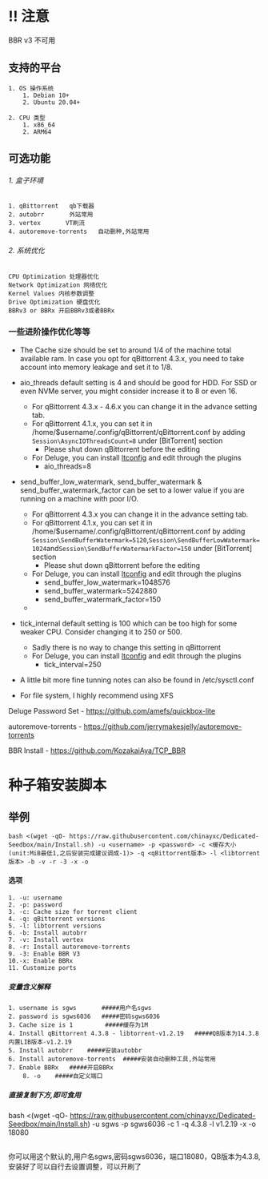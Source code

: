 # !! 注意
BBR v3 不可用
## 支持的平台
	1. OS 操作系统
		1. Debian 10+
		2. Ubuntu 20.04+
	
	2. CPU 类型
		1. x86_64
		2. ARM64
## 可选功能
###### 1. 盒子环境
	1. qBittorrent   qb下载器
	2. autobrr       外站常用
	3. vertex       VT刷流
	4. autoremove-torrents   自动删种,外站常用

###### 2. 系统优化
	CPU Optimization 处理器优化
	Network Optimization 网络优化
	Kernel Values 内核参数调整
	Drive Optimization 硬盘优化
	BBRv3 or BBRx 开启BBRv3或者BBRx
 ### 一些进阶操作优化等等
- The Cache size should be set to around 1/4 of the machine total available ram. In case you opt for qBittorrent 4.3.x, you need to take account into memory leakage and set it to 1/8. 

- aio_threads default setting is 4 and should be good for HDD. For SSD or even NVMe server, you might consider increase it to 8 or even 16. 
	- For qBittorrent 4.3.x - 4.6.x you can change it in the advance setting tab. 
	- For qBittorrent 4.1.x, you can set it in /home/$username/.config/qBittorrent/qBittorrent.conf by adding `Session\AsyncIOThreadsCount=8` under [BitTorrent] section
		- Please shut down qBittorrent before the editing
	- For Deluge, you can install [ltconfig](https://github.com/ratanakvlun/deluge-ltconfig/releases/tag/v0.3.1) and edit through the plugins
		- aio_threads=8

- send_buffer_low_watermark, send_buffer_watermark & send_buffer_watermark_factor can be set to a lower value if you are running on a machine with poor I/O.
	- For qBittorrent 4.3.x you can change it in the advance setting tab. 
	- For qBittorrent 4.1.x, you can set it in /home/$username/.config/qBittorrent/qBittorrent.conf by adding `Session\SendBufferWatermark=5120`,`Session\SendBufferLowWatermark=1024`and`Session\SendBufferWatermarkFactor=150` under [BitTorrent] section
		- Please shut down qBittorrent before the editing
	- For Deluge, you can install [ltconfig](https://github.com/ratanakvlun/deluge-ltconfig/releases/tag/v0.3.1) and edit through the plugins
		- send_buffer_low_watermark=1048576
		- send_buffer_watermark=5242880
		- send_buffer_watermark_factor=150
  - 
- tick_internal default setting is 100 which can be too high for some weaker CPU. Consider changing it to 250 or 500.
	- Sadly there is no way to change this setting in qBittorrent
	- For Deluge, you can install [ltconfig](https://github.com/ratanakvlun/deluge-ltconfig/releases/tag/v0.3.1) and edit through the plugins
		- tick_interval=250
- A little bit more fine tunning notes can also be found in /etc/sysctl.conf

- For file system, I highly recommend using XFS 

Deluge Password Set - https://github.com/amefs/quickbox-lite

autoremove-torrents - https://github.com/jerrymakesjelly/autoremove-torrents

BBR Install - https://github.com/KozakaiAya/TCP_BBR

# 种子箱安装脚本
## 举例
`bash <(wget -qO- https://raw.githubusercontent.com/chinayxc/Dedicated-Seedbox/main/Install.sh) -u <username> -p <password> -c <缓存大小(unit:MiB最低1,之后安装完成建议调成-1)> -q <qBittorrent版本> -l <libtorrent版本> -b -v -r -3 -x -o`
#### 选项
	1. -u: username
	2. -p: password
	3. -c: Cache size for torrent client
	4. -q: qBittorrent versions
	5. -l: libtorrent versions
	6. -b: Install autobrr    
	7. -v: Install vertex     
	8. -r: Install autoremove-torrents  
	9. -3: Enable BBR V3    
	10.-x: Enable BBRx      
	11. Customize ports     
##### 变量含义解释
	1. username is sgws       #####用户名sgws
	2. password is sgws6036   #####密码sgws6036
	3. Cache size is 1         #####缓存为1M
	4. Install qBittorrent 4.3.8 - libtorrent-v1.2.19   #####QB版本为14.3.8 内置LIB版本-v1.2.19 
	5. Install autobrr    #####安装autobbr
	6. Install autoremove-torrents  #####安装自动删种工具,外站常用
	7. Enable BBRx   #####开启BBRx
        8. -o    #####自定义端口
 ##### 直接复制下方,即可食用
 #### 
 bash <(wget -qO- https://raw.githubusercontent.com/chinayxc/Dedicated-Seedbox/main/Install.sh) -u sgws -p sgws6036 -c 1 -q 4.3.8 -l v1.2.19 -x -o 18080     
 ##
 你可以用这个默认的,用户名sgws,密码sgws6036，端口18080，QB版本为4.3.8,安装好了可以自行去设置调整，可以开刷了
